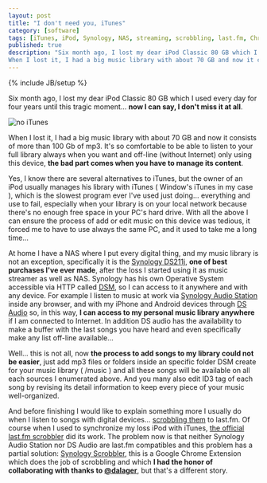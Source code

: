 ```yaml
---
layout: post
title: "I don't need you, iTunes"
category: [software]
tags: [iTunes, iPod, Synology, NAS, streaming, scrobbling, last.fm, Chrome]
published: true
description: "Six month ago, I lost my dear iPod Classic 80 GB which I used every day for four years until this tragic moment... now I can say, I don't miss it at all.
When I lost it, I had a big music library with about 70 GB and now it consists of more than 100 Gb of mp3. It's so comfortable to be able to listen to your full library always when you want and off-line (without Internet) only using this device, the bad part comes when you have to manage its content."
---
```

{% include JB/setup %}
<p>
	Six month ago, I lost my dear iPod Classic 80 GB which I used every day for four years until this tragic moment... <strong>now I can say, I don't miss it at all</strong>.
</p>
<img title="no iTunes" src="{{ BASE_PATH }}/images/posts/no-itunes.jpg" alt="no iTunes"   />
<p>
	When I lost it, I had a big music library with about 70 GB and now it consists of more than 100 Gb of mp3. It's so comfortable to be able to listen to your full library always when you want and off-line (without Internet) only using this device, <strong>the bad part comes when you have to manage its content</strong>.
</p>
<p>
	Yes, I know there are several alternatives to iTunes, but the owner of an iPod usually manages his library with iTunes ( Window's iTunes in my case ), which is the slowest program ever I've used just doing... everything and use to fail, especially when your library is on your local network because there's no enough free space in your PC's hard drive. With all the above I can ensure the process of add or edit music on this device was tedious, it forced me to have to use always the same PC, and it used to take me a long time...
</p>
<p>
	At home I have a NAS where I put every digital thing, and my music library is not an exception, specifically it is the <a href="http://www.synology.com/us/products/DS211j/index.php" target="_blank">Synology DS211j</a>, <strong>one of best purchases I've ever made</strong>, after the loss I started using it as music streamer as well as NAS. Synology has his own Operative System accessible via HTTP called <a href="http://www.synology.com/dsm/index.php?lang=us" target="_blank">DSM</a>, so I can access to it anywhere and with any device. For example I listen to music at work via <a href="http://www.synology.com/dsm/home_home_applications_audio_station.php?lang=us" target="_blank">Synology Audio Station</a> inside any browser, and with my iPhone and Android devices through <a href="http://www.synology.com/dsm/home_mobile_support_ds_audio.php?lang=us" target="_blank">DS Audio</a> so, in this way, <strong>I can access to my personal music library anywhere </strong>if I am connected to Internet. In addition DS audio has the availability to make a buffer with the last songs you have heard and even specifically make any list off-line available...
</p>
<p>
	Well... this is not all, now <strong>the process to add songs to my library could not be easier</strong>, just add mp3 files or folders inside an specific folder DSM create for your music library ( /music ) and all these songs will be available on all each sources I enumerated above. And you many also edit ID3 tag of each song by revising its detail information to keep every piece of your music well-organized.
</p>
<p>
	And before finishing I would like to explain something more I usually do when I listen to songs with digital devices... <a href="http://www.last.fm/help/faq?category=Scrobbling" target="_blank">scrobbling them</a> to last.fm. Of course when I used to synchronize my loss iPod with iTunes, <a href="http://www.last.fm/download" target="_blank">the official last.fm scrobbler</a> did its work. The problem now is that neither Synology Audio Station nor DS Audio are last.fm compatibles and this problem has a partial solution: <a href="http://synologyscrobbler.apphb.com/" target="_blank">Synology Scrobbler</a>, this is a Google Chrome Extension which does the job of scrobbling and  which <strong>I had the honor of collaborating with thanks to <a href="http://twitter.com/dalager" target="_blank">@dalager</a></strong>, but that's a different story.
</p>
